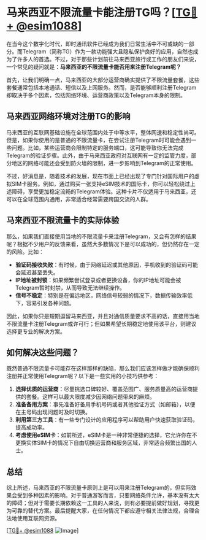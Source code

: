 # 马来西亚不限流量卡能注册TG吗？[[TG💪+ @esim1088](https://t.me/s/esim1088)]

在当今这个数字化时代，即时通讯软件已经成为我们日常生活中不可或缺的一部分。而Telegram（简称TG）作为一款功能强大且隐私保护良好的应用，自然也成为了许多人的首选。不过，对于那些计划前往马来西亚旅行或工作的朋友们来说，一个常见的疑问就是：**马来西亚的不限流量卡能否用来注册Telegram呢？**

首先，让我们明确一点，马来西亚的大部分运营商确实提供了不限流量套餐，这些套餐通常包括本地通话、短信以及上网服务。然而，是否能够顺利注册Telegram却取决于多个因素，包括网络环境、运营商政策以及Telegram本身的限制。

## **马来西亚网络环境对注册TG的影响**

马来西亚的互联网基础设施在全球范围内处于中等水平，整体网速和稳定性尚可。但是，如果你使用的是普通的不限流量卡，在尝试注册Telegram时可能会遇到一些问题。比如，某些运营商会限制特定的服务端口，这可能导致你无法完成Telegram的验证步骤。此外，由于马来西亚政府对互联网有一定的监管力度，部分地区的网络可能还会受到防火墙的限制，进一步影响到Telegram的正常使用。

不过，好消息是，随着技术的发展，现在市面上已经出现了专门针对国际用户的虚拟SIM卡服务。例如，通过购买一张支持eSIM技术的国际卡，你可以轻松绕过上述障碍，享受更加稳定流畅的Telegram体验。这种卡片不仅适用于马来西亚，还可以在全球范围内通用，非常适合经常需要跨国交流的人群。

## **马来西亚不限流量卡的实际体验**

那么，如果我们直接使用当地的不限流量卡来注册Telegram，又会有怎样的结果呢？根据不少用户的反馈来看，虽然大多数情况下是可以成功的，但仍然存在一定的风险。比如：

- **验证码接收失败**：有时候，由于网络延迟或其他原因，手机收到的验证码可能会延迟甚至丢失。
- **IP地址被封锁**：如果频繁尝试登录或者更换设备，你的IP地址可能会被Telegram暂时封禁，从而导致无法继续操作。
- **信号不稳定**：特别是在偏远地区，网络信号较弱的情况下，数据传输效率低下，容易引发各种问题。

因此，如果你只是短期逗留马来西亚，并且对通信质量要求不高的话，直接用当地不限流量卡注册Telegram或许可行；但如果希望长期稳定地使用该平台，则建议选择更专业的解决方案。

## **如何解决这些问题？**

既然普通不限流量卡可能存在这样那样的缺陷，那么我们应该怎样做才能确保顺利注册并正常使用Telegram呢？以下是一些实用的小技巧供参考：

1. **选择优质的运营商**：尽量挑选口碑较好、覆盖范围广、服务质量高的运营商提供的套餐。这样可以最大限度减少因网络问题带来的麻烦。
2. **准备备用方案**：事先准备好备用手机号码或者其他验证方式（如邮箱），以便在主号码出现问题时及时切换。
3. **利用第三方工具**：有一些专门设计的应用程序可以帮助用户快速获取验证码，提高成功率。
4. **考虑使用eSIM卡**：如前所述，eSIM卡是一种非常便捷的选择，它允许你在不更换实体SIM卡的情况下自由切换运营商和服务区域，非常适合频繁出国的人士。

## **总结**

综上所述，马来西亚的不限流量卡原则上是可以用来注册Telegram的，但实际效果会受到多种因素的影响。对于普通游客而言，只要网络条件允许，基本没有太大的障碍；但对于需要长期依赖这一工具的人来说，则有必要提前做好规划，寻找更为可靠的替代方案。最后提醒大家，在任何情况下都应遵守相关法律法规，合理合法地使用互联网资源。

[[TG💪+ @esim1088](https://t.me/s/esim1088) ![Image](https://i.postimg.cc/4NQfJmqS/Snipaste-2025-05-13-00-14-12.png)]